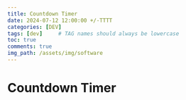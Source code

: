 ```yaml
---
title: Countdown Timer
date: 2024-07-12 12:00:00 +/-TTTT
categories: [DEV]
tags: [dev]     # TAG names should always be lowercase
toc: true
comments: true
img_path: /assets/img/software
---
```


<div id="countdown">
    <h1>Countdown Timer</h1>
    <div id="timer"></div>
</div>

<script src="{{ '/js/countdown.js' | relative_url }}"></script>

